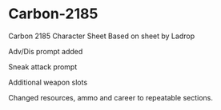 # Carbon-2185
Carbon 2185 Character Sheet
Based on sheet by Ladrop

Adv/Dis prompt added

Sneak attack prompt

Additional weapon slots

Changed resources, ammo and career to repeatable sections.
